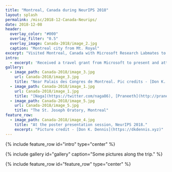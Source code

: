 ```yaml
---
title: "Montreal, Canada during NeurIPS 2018"
layout: splash
permalink: /misc/2018-12-Canada-Neurips/
date: 2018-12-08
header:
  overlay_color: "#000"
  overlay_filter: "0.5"
  overlay_image: Canada-2018/image_2.jpg
  caption: "Montreal city from Mt. Royal"
excerpt: "Visited Montreal, Canada with Microsoft Research Labmates to attend and present at [NeurIPS 2018](https://neurips.cc/Conferences/2018)"
intro: 
  - excerpt: 'Received a travel grant from Microsoft to present and attend at [NeurIPS 2018](https://neurips.cc/Conferences/2018). This was my very first experience at an academic conference. Scroll and have a look at some pictures!'
gallery:
  - image_path: Canada-2018/image_3.jpg
    url: Canada-2018/image_3.jpg
    title: "Near Palais des Congres de Montreal. Pic credits - [Don K. Dennis](https://dkdennis.xyz)"
  - image_path: Canada-2018/image_1.jpg
    url: Canada-2018/image_1.jpg
    title: "[Naga](https://twitter.com/naga86), [Praneeth](http://praneethnetrapalli.org), [Suriya](http://sgunasekar.github.io/), [Aditya](https://adityakusupati.github.io/) and me Mt. Royal."
  - image_path: Canada-2018/image_5.jpg
    url: Canada-2018/image_5.jpg
    title: "The St. Joseph Oratory, Montreal"
feature_row:
  - image_path: Canada-2018/image_4.jpg
    title: "At the poster presentation session, NeurIPS 2018."
    excerpt: "Picture credit - [Don K. Dennis](https://dkdennis.xyz)"
---
```


{% include feature_row id="intro" type="center" %}

<!-- {% include feature_row %} -->
{% include gallery id="gallery" caption="Some pictures along the trip." %}

{% include feature_row id="feature_row" type="center" %}
